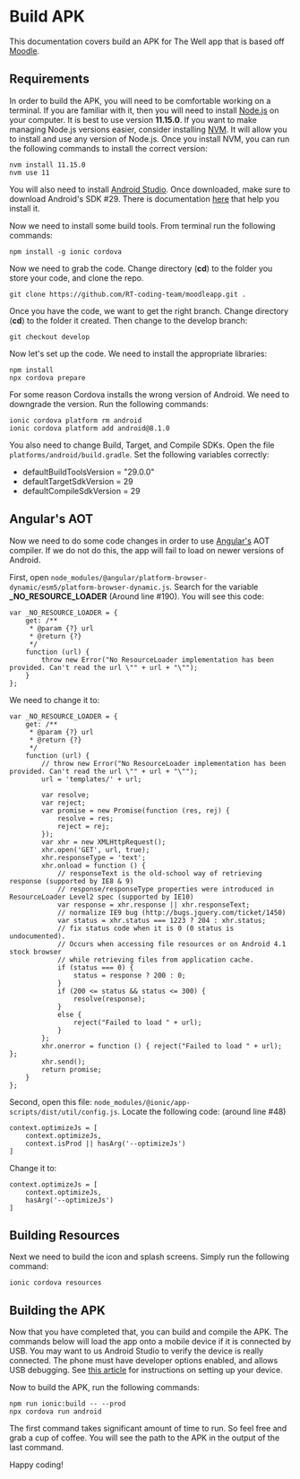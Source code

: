 # Build APK

This documentation covers build an APK for The Well app that is based off [Moodle](https://moodle.org/).

## Requirements

In order to build the APK, you will need to be comfortable working on a terminal.  If you are familiar with it, then you will need to install [Node.js](https://nodejs.org/en/) on your computer.  It is best to use version **11.15.0**.  If you want to make managing Node.js versions easier, consider installing [NVM](https://github.com/nvm-sh/nvm#installing-and-updating). It will allow you to install and use any version of Node.js.  Once you install NVM, you can run the following commands to install the correct version:

```
nvm install 11.15.0
nvm use 11
```

You will also need to install [Android Studio](https://developer.android.com/studio/).  Once downloaded, make sure to download Android's SDK #29.  There is documentation [here](https://developer.android.com/about/versions/10/setup-sdk) that help you install it.

Now we need to install some build tools.  From terminal run the following commands:

```
npm install -g ionic cordova
```

Now we need to grab the code.  Change directory (**cd**) to the folder you store your code, and clone the repo.

```
git clone https://github.com/RT-coding-team/moodleapp.git .
```

Once you have the code, we want to get the right branch. Change directory (**cd**) to the folder it created.  Then change to the develop branch:

```
git checkout develop
```

Now let's set up the code.  We need to install the appropriate libraries:

```
npm install
npx cordova prepare
```

For some reason Cordova installs the wrong version of Android.  We need to downgrade the version. Run the following commands:

```
ionic cordova platform rm android
ionic cordova platform add android@8.1.0
```

You also need to change Build, Target, and Compile SDKs.  Open the file `platforms/android/build.gradle`.  Set the following variables correctly:

- defaultBuildToolsVersion = "29.0.0"
- defaultTargetSdkVersion = 29
- defaultCompileSdkVersion = 29

## Angular's AOT

Now we need to do some code changes in order to use [Angular's](https://angularjs.org/) AOT compiler.  If we do not do this, the app will fail to load on newer versions of Android.

First, open `node_modules/@angular/platform-browser-dynamic/esm5/platform-browser-dynamic.js`.  Search for the variable **_NO_RESOURCE_LOADER** (Around line #190).  You will see this code:

```
var _NO_RESOURCE_LOADER = {
    get: /**
     * @param {?} url
     * @return {?}
     */
    function (url) {
        throw new Error("No ResourceLoader implementation has been provided. Can't read the url \"" + url + "\"");
    }
};
```

We need to change it to:

```
var _NO_RESOURCE_LOADER = {
    get: /**
     * @param {?} url
     * @return {?}
     */
    function (url) {
        // throw new Error("No ResourceLoader implementation has been provided. Can't read the url \"" + url + "\"");
        url = 'templates/' + url;

        var resolve;
        var reject;
        var promise = new Promise(function (res, rej) {
            resolve = res;
            reject = rej;
        });
        var xhr = new XMLHttpRequest();
        xhr.open('GET', url, true);
        xhr.responseType = 'text';
        xhr.onload = function () {
            // responseText is the old-school way of retrieving response (supported by IE8 & 9)
            // response/responseType properties were introduced in ResourceLoader Level2 spec (supported by IE10)
            var response = xhr.response || xhr.responseText;
            // normalize IE9 bug (http://bugs.jquery.com/ticket/1450)
            var status = xhr.status === 1223 ? 204 : xhr.status;
            // fix status code when it is 0 (0 status is undocumented).
            // Occurs when accessing file resources or on Android 4.1 stock browser
            // while retrieving files from application cache.
            if (status === 0) {
                status = response ? 200 : 0;
            }
            if (200 <= status && status <= 300) {
                resolve(response);
            }
            else {
                reject("Failed to load " + url);
            }
        };
        xhr.onerror = function () { reject("Failed to load " + url); };
        xhr.send();
        return promise;
    }
};
```

Second, open this file: `node_modules/@ionic/app-scripts/dist/util/config.js`.  Locate the following code: (around line #48)

```
context.optimizeJs = [
    context.optimizeJs,
    context.isProd || hasArg('--optimizeJs')
]
```

Change it to:

```
context.optimizeJs = [
    context.optimizeJs,
    hasArg('--optimizeJs')
]
```

## Building Resources

Next we need to build the icon and splash screens.  Simply run the following command:

```
ionic cordova resources
```

## Building the APK

Now that you have completed that, you can build and compile the APK.  The commands below will load the app onto a mobile device if it is connected by USB.  You may want to us Android Studio to verify the device is really connected.  The phone must have developer options enabled, and allows USB debugging.  See [this article](https://developer.android.com/studio/debug/dev-options) for instructions on setting up your device.

Now to build the APK, run the following commands:

```
npm run ionic:build -- --prod
npx cordova run android
```

The first command takes significant amount of time to run.  So feel free and grab a cup of coffee.  You will see the path to the APK in the output of the last command.

Happy coding!
